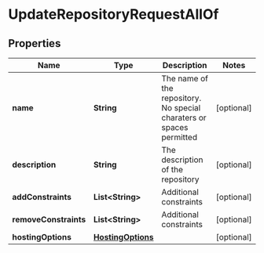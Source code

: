 

# UpdateRepositoryRequestAllOf


## Properties

Name | Type | Description | Notes
------------ | ------------- | ------------- | -------------
**name** | **String** | The name of the repository. No special charaters or spaces permitted |  [optional]
**description** | **String** | The description of the repository |  [optional]
**addConstraints** | **List&lt;String&gt;** | Additional constraints |  [optional]
**removeConstraints** | **List&lt;String&gt;** | Additional constraints |  [optional]
**hostingOptions** | [**HostingOptions**](HostingOptions.md) |  |  [optional]



